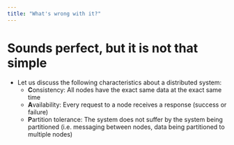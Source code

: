 ```yaml
---
title: "What's wrong with it?"
---
```

# Sounds perfect, but it is not that simple

* Let us discuss the following characteristics about a distributed system:
    - **C**onsistency: All nodes have the exact same data at the exact same time
    - **A**vailability: Every request to a node receives a response (success or failure)
    - **P**artition tolerance: The system does not suffer by the system being partitioned (i.e. messaging between nodes, data being partitioned to multiple nodes)

